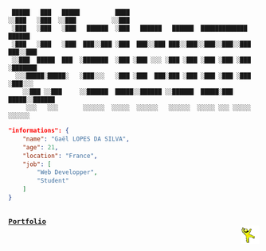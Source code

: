 <!--- 2024-11-26T15:31:13.322 --->

~~~

 █████   ███   █████          ████
░░███   ░███  ░░███          ░░███
 ░███   ░███   ░███   ██████  ░███   ██████   ██████  █████████████    ██████
 ░███   ░███   ░███  ███░░███ ░███  ███░░███ ███░░███░░███░░███░░███  ███░░███
 ░░███  █████  ███  ░███████  ░███ ░███ ░░░ ░███ ░███ ░███ ░███ ░███ ░███████
  ░░░█████░█████░   ░███░░░   ░███ ░███  ███░███ ░███ ░███ ░███ ░███ ░███░░░
    ░░███ ░░███     ░░██████  █████░░██████ ░░██████  █████░███ █████░░██████
     ░░░   ░░░       ░░░░░░  ░░░░░  ░░░░░░   ░░░░░░  ░░░░░ ░░░ ░░░░░  ░░░░░░

~~~

~~~json
"informations": {
    "name": "Gaël LOPES DA SILVA",
    "age": 21,
    "location": "France",
    "job": [
        "Web Developper",
        "Student"
    ]
}
~~~

[<kbd><b><br>Portfolio<br></b></kbd>](https://gael-lopes-da-silva.github.io/portfolio/)
<img align="right" style="width: 37px;" title="This is the yellow dancing man. Don't question him." alt="Too bad. He gone..." src="./assets/yellow_man.gif">
